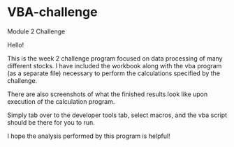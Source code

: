 # VBA-challenge
Module 2 Challenge

Hello!

This is the week 2 challenge program focused on data processing of many different stocks.
I have included the workbook along with the vba program (as a separate file) necessary to perform the calculations specified by the challenge.

There are also screenshots of what the finished results look like upon execution of the calculation program.

Simply tab over to the developer tools tab, select macros, and the vba script should be there for you to run.

I hope the analysis performed by this program is helpful!
